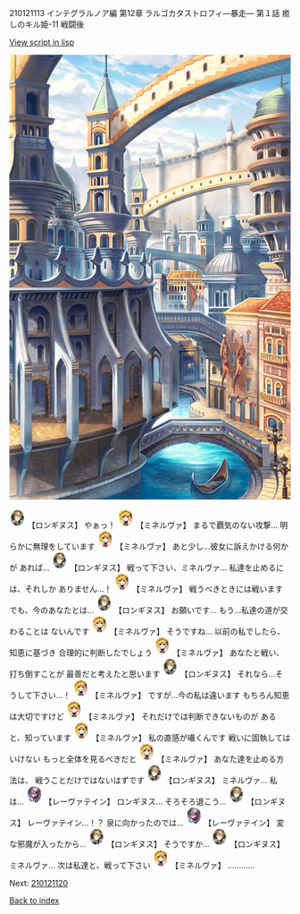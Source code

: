 210121113 インテグラルノア編 第12章 ラルゴカタストロフィ―暴走― 第１話 癒しのキル姫-11 戦闘後

[View script in lisp](../scripts/210121113.txt)

![006_town2.png](../images/backgrounds/006_town2.png)

<img src="../images/units/5300131.png" alt="5300131.png" height="34"/>
【ロンギヌス】
やぁっ！

<img src="../images/units/5302521.png" alt="5302521.png" height="34"/>
【ミネルヴァ】
まるで覇気のない攻撃…
明らかに無理をしています

<img src="../images/units/5302521.png" alt="5302521.png" height="34"/>
【ミネルヴァ】
あと少し…彼女に訴えかける何かが
あれば…

<img src="../images/units/5300131.png" alt="5300131.png" height="34"/>
【ロンギヌス】
戦って下さい、ミネルヴァ…
私達を止めるには、それしか
ありません…！

<img src="../images/units/5302521.png" alt="5302521.png" height="34"/>
【ミネルヴァ】
戦うべきときには戦います
でも、今のあなたとは…

<img src="../images/units/5300131.png" alt="5300131.png" height="34"/>
【ロンギヌス】
お願いです…
もう…私達の道が交わることは
ないんです

<img src="../images/units/5302521.png" alt="5302521.png" height="34"/>
【ミネルヴァ】
そうですね…
以前の私でしたら、知恵に基づき
合理的に判断したでしょう

<img src="../images/units/5302521.png" alt="5302521.png" height="34"/>
【ミネルヴァ】
あなたと戦い、打ち倒すことが
最善だと考えたと思います

<img src="../images/units/5300131.png" alt="5300131.png" height="34"/>
【ロンギヌス】
それなら…そうして下さい…！

<img src="../images/units/5302521.png" alt="5302521.png" height="34"/>
【ミネルヴァ】
ですが…今の私は違います
もちろん知恵は大切ですけど

<img src="../images/units/5302521.png" alt="5302521.png" height="34"/>
【ミネルヴァ】
それだけでは判断できないものが
あると、知っています

<img src="../images/units/5302521.png" alt="5302521.png" height="34"/>
【ミネルヴァ】
私の直感が囁くんです
戦いに固執してはいけない
もっと全体を見るべきだと

<img src="../images/units/5302521.png" alt="5302521.png" height="34"/>
【ミネルヴァ】
あなた達を止める方法は、
戦うことだけではないはずです

<img src="../images/units/5300131.png" alt="5300131.png" height="34"/>
【ロンギヌス】
ミネルヴァ…
私は…

<img src="../images/units/5100231.png" alt="5100231.png" height="34"/>
【レーヴァテイン】
ロンギヌス…
そろそろ退こう…

<img src="../images/units/5300131.png" alt="5300131.png" height="34"/>
【ロンギヌス】
レーヴァテイン…！？
泉に向かったのでは…

<img src="../images/units/5100231.png" alt="5100231.png" height="34"/>
【レーヴァテイン】
変な邪魔が入ったから…

<img src="../images/units/5300131.png" alt="5300131.png" height="34"/>
【ロンギヌス】
そうですか…

<img src="../images/units/5300131.png" alt="5300131.png" height="34"/>
【ロンギヌス】
ミネルヴァ…
次は私達と、戦って下さい

<img src="../images/units/5302521.png" alt="5302521.png" height="34"/>
【ミネルヴァ】
…………

Next: [210121120](210121120.md)

[Back to index](index.md)
